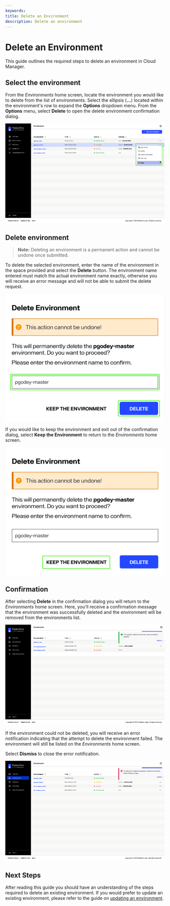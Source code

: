 ```yaml
---
keywords:
title: Delete an Environment
description: Delete an environment
---
```

# Delete an Environment

This guide outlines the required steps to delete an environment in Cloud Manager.

## Select the environment

From the *Environments* home screen, locate the environment you would like to delete from the list of environments. Select the ellipsis (**...**) located within the environment's row to expand the **Options** dropdown menu. From the **Options** menu, select **Delete** to open the delete environment confirmation dialog.

![image description](images/delete-options.png)

## Delete environment

> **Note:** Deleting an environment is a permanent action and cannot be undone once submitted.

To delete the selected environment, enter the name of the environment in the space provided and select the **Delete** button. The environment name entered must match the actual environment name exactly, otherwise you will receive an error message and will not be able to submit the delete request.

![image description](images/delete-enter-name.png)

If you would like to keep the environment and exit out of the confirmation dialog, select **Keep the Environment** to return to the *Environments* home screen.

![image description](images/delete-keep-env.png)

## Confirmation

After selecting **Delete** in the confirmation dialog you will return to the *Environments* home screen. Here, you'll receive a confirmation message that the environment was successfully deleted and the environment will be removed from the environments list.

![image description](images/delete-success.png)

If the environment could not be deleted, you will receive an error notification indicating that the attempt to delete the environment failed. The environment will still be listed on the *Environments* home screen.

Select **Dismiss** to close the error notification.

![image description](images/delete-error.png)

## Next Steps

After reading this guide you should have an understanding of the steps required to delete an existing environment. If you would prefer to update an existing environment, please refer to the guide on [updating an environment](update-an-environment.md).
